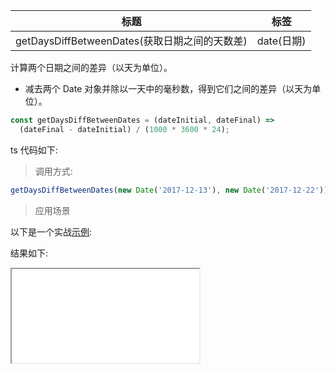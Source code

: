 | 标题                                          | 标签       |
| --------------------------------------------- | ---------- |
| getDaysDiffBetweenDates(获取日期之间的天数差) | date(日期) |

计算两个日期之间的差异（以天为单位）。

- 减去两个 Date 对象并除以一天中的毫秒数，得到它们之间的差异（以天为单位）。

```js
const getDaysDiffBetweenDates = (dateInitial, dateFinal) =>
  (dateFinal - dateInitial) / (1000 * 3600 * 24);
```

ts 代码如下:

<div class="code-editor" data-url="codes/javascript/ts/get-days-diff-between-dates.ts" data-language="typescript"></div>

> 调用方式:

```js
getDaysDiffBetweenDates(new Date('2017-12-13'), new Date('2017-12-22')); // 9
```

> 应用场景


以下是一个实战<a href="codes/javascript/html/get-days-diff-between-dates.html" target="_blank" rel="noopener noreferrer">示例</a>:

<div class="code-editor" data-url="codes/javascript/html/get-days-diff-between-dates.html" data-language="html"></div>

结果如下:

<iframe src="codes/javascript/html/get-days-diff-between-dates.html"></iframe>
